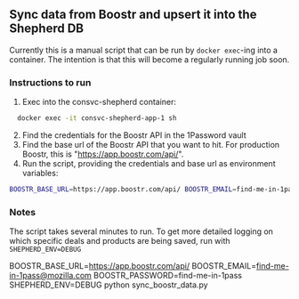 ## Sync data from Boostr and upsert it into the Shepherd DB

Currently this is a manual script that can be run by `docker exec`-ing into a container. The intention is that this will become a regularly running job soon.

### Instructions to run

1. Exec into the consvc-shepherd container:
  ```sh
    docker exec -it consvc-shepherd-app-1 sh
  ```
2. Find the credentials for the Boostr API in the 1Password vault
3. Find the base url of the Boostr API that you want to hit. For production Boostr, this is "https://app.boostr.com/api/".
4. Run the script, providing the credentials and base url as environment variables:
  ```sh
  BOOSTR_BASE_URL=https://app.boostr.com/api/ BOOSTR_EMAIL=find-me-in-1pass@mozilla.com BOOSTR_PASSWORD=find-me-in-1pass python sync_boostr_data.py
  ```

### Notes

The script takes several minutes to run. To get more detailed logging on which specific deals and products are being saved, run with `SHEPHERD_ENV=DEBUG`

  BOOSTR_BASE_URL=https://app.boostr.com/api/ BOOSTR_EMAIL=find-me-in-1pass@mozilla.com BOOSTR_PASSWORD=find-me-in-1pass SHEPHERD_ENV=DEBUG python sync_boostr_data.py
